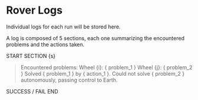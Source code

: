 # Rover Logs

Individual logs for each run will be stored here.

A log is composed of 5 sections, each one summarizing the encountered problems and the actions taken.

START
SECTION {s}

>	Encountered problems:
		Wheel {i}: { problem_1 }
		Wheel {j}: { problem_2 }
	Solved { problem_1 } by { action_1 }.
	Could not solve { problem_2 } autonomously, passing control to Earth.

SUCCESS / FAIL
END

